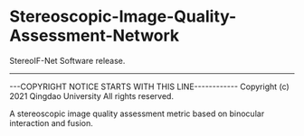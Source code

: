 # Stereoscopic-Image-Quality-Assessment-Network
StereoIF-Net Software release. 


---


---COPYRIGHT NOTICE STARTS WITH THIS LINE------------ Copyright (c) 2021 Qingdao University All rights reserved.

A stereoscopic image quality assessment metric based on binocular interaction and fusion.

